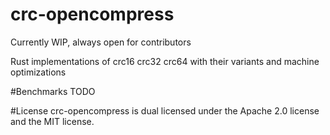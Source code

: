 # crc-opencompress
Currently WIP, always open for contributors

Rust implementations of crc16 crc32 crc64 with their variants and machine optimizations

#Benchmarks
TODO

#License
crc-opencompress is dual licensed under the Apache 2.0 license and the MIT license.
